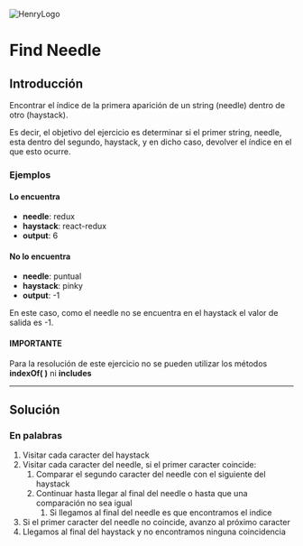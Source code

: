 ![HenryLogo](https://d31uz8lwfmyn8g.cloudfront.net/Assets/logo-henry-white-lg.png)

# Find Needle

## Introducción

Encontrar el índice de la primera aparición de un string (needle) dentro de otro (haystack).

Es decir, el objetivo del ejercicio es determinar si el primer string, needle, esta dentro del segundo, haystack, y en dicho caso, devolver el índice en el que esto ocurre.

### Ejemplos

#### Lo encuentra

- **needle**: redux
- **haystack**: react-redux
- **output**: 6

#### No lo encuentra

- **needle**: puntual
- **haystack**: pinky
- **output**: -1

En este caso, como el needle no se encuentra en el haystack el valor de salida es -1.

#### IMPORTANTE

Para la resolución de este ejercicio no se pueden utilizar los métodos **indexOf( )** ni **includes**

---

## Solución

### En palabras

1. Visitar cada caracter del haystack
2. Visitar cada caracter del needle, si el primer caracter coincide:
   1. Comparar el segundo caracter del needle con el siguiente del haystack
   2. Continuar hasta llegar al final del needle o hasta que una comparación no sea igual
      1. Si llegamos al final del needle es que encontramos el indice
3. Si el primer caracter del needle no coincide, avanzo al próximo caracter
4. Llegamos al final del haystack y no encontramos ninguna coincidencia
